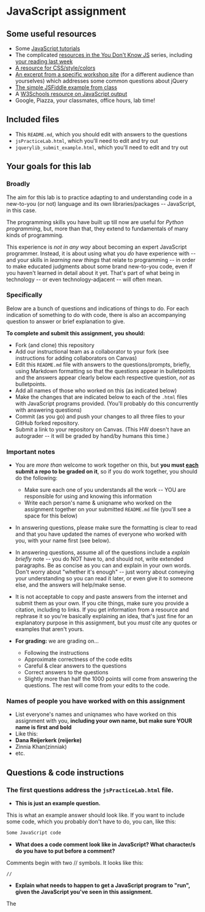 # JavaScript assignment

## Some useful resources
* Some [JavaScript tutorials](https://www.htmldog.com/guides/javascript/)
* The complicated [resources in the You Don't Know JS](https://github.com/getify/You-Dont-Know-JS) series, including [your reading last week](https://github.com/getify/You-Dont-Know-JS/blob/master/up%20%26%20going/ch2.md)
* [A resource for CSS/style/colors](https://htmlcolorcodes.com/)  
* [An excerpt from a specific workshop site](https://witny-summer-guild-2018.github.io/day_4_exercise_2.html) (for a different audience than yourselves) which addresses some common questions about jQuery
* [The simple JSFiddle example from class](https://jsfiddle.net/2of65j8q/)
* A [W3Schools resource on JavaScript output](https://www.w3schools.com/js/js_output.asp)
* Google, Piazza, your classmates, office hours, lab time!

## Included files
* This `README.md`, which you should edit with answers to the questions
* `jsPracticeLab.html`, which you'll need to edit and try out
* `jquerylib_submit_example.html`, which you'll need to edit and try out

## Your goals for this lab

### Broadly
The aim for this lab is to practice adapting to and understanding code in a new-to-you (or not) language and its own libraries/packages -- JavaScript, in this case.

The programming skills you have built up till now are useful for *Python programming*, but, more than that, they extend to fundamentals of many kinds of programming.

This experience is *not in any way* about becoming an expert JavaScript programmer. Instead, it is about using what you *do* have experience with -- and your skills in *learning new things* that relate to programming -- in order to make educated judgments about some brand new-to-you code, even if you haven't learned in detail about it yet. That's part of what being in technology -- or even technology-adjacent -- will often mean.

### Specifically

Below are a bunch of questions and indications of things to do. For each indication of something to do with code, there is also an accompanying question to answer or brief explanation to give.

**To complete and submit this assignment, you should:**

* Fork (and clone) this repository
* Add our instructional team as a collaborator to your fork (see instructions for adding collaborators on Canvas)
* Edit this `README.md` file with answers to the questions/prompts, briefly, using Markdown formatting so that the questions appear in bulletpoints and the answers appear clearly below each respective question, *not* as bulletpoints.
* Add all names of those who worked on this (as indicated below)
* Make the changes that are indicated below to each of the `.html` files with JavaScript programs provided. (You'll probably do this concurrently with answering questions)
* Commit (as you go) and push your changes to all three files to your GitHub forked repository.
* Submit a link to your repository on Canvas. (This HW doesn't have an autograder -- it will be graded by hand/by humans this time.)

### Important notes
* You are *more than* welcome to work together on this, but **you must <u>each</u> submit a repo to be graded on it**, so if you do work together, you should do the following:
	* Make sure each one of you understands all the work -- YOU are responsible for using and knowing this information
	* Write each person's name & uniqname who worked on the assignment together on your submitted `README.md` file (you'll see a space for this below)

* In answering questions, please make sure the formatting is clear to read and that you have updated the names of everyone who worked with you, with your name first (see below).

* In answering questions, assume all of the questions include a *explain briefly* note -- you do NOT have to, and should not, write extended paragraphs. Be as concise as you can and explain in your own words. Don't worry about "whether it's enough" -- just worry about conveying your understanding so you can read it later, or even give it to someone else, and the answers will help/make sense.

* It is not acceptable to copy and paste answers from the internet and submit them as your own. If you cite things, make sure you provide a citation, including to links. If you get information from a resource and rephrase it so you're basically explaining an idea, that's just fine for an explanatory purpose in this assignment, but you *must* cite any quotes or examples that aren't yours.

* **For grading:** we are grading on...
	* Following the instructions
	* Approximate correctness of the code edits
	* Careful & clear answers to the questions
	* Correct answers to the questions
	* Slightly more than half the 1000 points will come from answering the questions. The rest will come from your edits to the code.

### Names of people you have worked with on this assignment
* List everyone's names and uniqnames who have worked on this assignment with you, **including your own name, but make sure YOUR name is first and bold**
* Like this:
* **Dana Reijerkerk (reijerke)**
* Zinnia Khan(zinniak)
* etc.

## Questions & code instructions

### The first questions address the `jsPracticeLab.html` file.

* **This is just an example question.**

This is what an example answer should look like. If you want to include some code, which you probably don't have to do, you can, like this:

```js
Some JavaScript code
```

* **What does a code comment look like in JavaScript? What character/s do you have to put before a comment?**

Comments begin with two // symbols. It looks like this:

```
//
```

* **Explain what needs to happen to get a JavaScript program to "run", given the JavaScript you've seen in this assignment.**

The <script> tag tells the browser you are running javascript code (HTML Dog https://www.htmldog.com/guides/javascript/beginner/makingstuffhappen/). To run the entire program you open it in your browser (I just click on the file and it does so automatically).

* **What functions in JavaScript seem to be similar in function to the `print` function in Python? (There are two.) Why might you use one and not the other? Explain briefly.**

The console.log() and alert() functions display data (this is seen in lines 12-13 of `jsPracticeLab.html`). The alert() function displays a pop-up box with the text inside the function as the message (https://www.w3schools.com/jsref/met_win_alert.asp). Console.log() outputs a message to the console, which may be more useful to debugging the console than a pop-up.   

* **What code would have to comment out to get rid of the pop-up box when you load the page? (Related to the last question.) Do that in the code file, and then, add code so that a text box will appear that contains the current date and time! *HINT:* Look through the rest of the code first...**

Line 12 `alert("hello")` if commented out gets rid of the pop-up. I changed the code to say `alert(new Date());` to get the current date and time to appear.

* **How can you put your own name at the top where it currently says "A name"? Explain very briefly how to do so, and replace `A name` in the web page with your own name.**

I changed line 17 that said `document.querySelector('h1').innerHTML = "A name";`. Instead of `"A name"` I wrote `"Dana"`.

* **What does the word `document` represent in this code? Explain briefly.**

Document represents the webpage and allows me to access the elements on the page (https://www.w3schools.com/js/js_htmldom_document.asp).

* **What is happening in line 12 (
		`document.querySelector('#items').innerHTML = document.getElementsByTagName('li').length`
)? Explain, briefly (<= 2 sentences).**

Look at the elements that have the tag name `<li>` and count how many there are. Assign that number to the span tag that has `id = "items"` in it.

* **What color would the background of this page be <u>if there were no JavaScript in this page</u>?**

White, which is the default color.

* **Why are there a couple of gray boxes on the screen with a different colored border? How could you edit this code to make them a different color? Explain briefly. Then edit the code to make those boxes some shade of blue, of your choosing.**

The gray boxes from code written in the `<style>` tag, which is CSS. I edited background-color in the paragraph (`<p>` tag) using a code for light blue from https://www.w3schools.com/colors/colors_picker.asp.

* **Edit the code so that, if you highlight `McGill University` and copy it, you see the text `O Canada` near the bottom of the page. Briefly explain why you made the edits that you did -- how did you know/figure out what to do?**

I noticed when you copied `Univeristy of Michigan` on the webpage the words `Go Blue!` appear. So I changed the phrase `Go Blue!` in `function copyFunction()` to say `O Canada` and also moved the line `oncopy="copyFunction()"`inside the `<li>` tag for `McGill University`.

* **In the original code, when you click the button that says `Wow`, you see a text box! Wow. Explain briefly in your own words why the following code causes that to happen:**

```js
function handleClick(){
	alert("hello");
}
```
**and**

```js
<button onclick=handleClick() id="wow-button">Wow</button>
```

Line 132 says that when the button with the id `wow-button` is clicked it invokes the function `handleClick`. `handleClick` then displays in a pop-up the word `hello`.


* **Knowing what you learned from the previous question, add code/markup to the `jsPracticeLab.html` file *so that* there is a button with the text `Spring Equinox 2019` on it somewhere on the page, and when that button is clicked, a text box containing the text `March 20, 2019` appears. (There's no function -- that I am aware of -- to automatically get this info, you've got to type it yourself.)**

### The next few questions address the `jquerylib_submit_example.html` file.

* **Check out the file `jquerylib_submit_example.html`. This is an example of code that uses a package called `jQuery` (and this will need you to have an internet connection to run it properly, although the other file does not). Check out resources above for more on jQuery!**

* **When you enter input that isn't valid, you see an error that is red. Why is the error in red? Why is the response for valid inputs blue?**

This is because of the `if...else` statement in lines 20-26 which reference the `<style>` tags in lines 7-13. The element with `class="error"` is styled under the `<style>` tag as `red` and element with `class="good"` is styled as `blue`.

* **What is this line `var regex = /^[a-zA-Z]+$/;` helping with? And if you googled something to figure that out, what did you google, and what, briefly, did you learn? (If you didn't need to google, you can leave that out, but explain briefly what that line is helping the program do, anyway.)**

The line `var regex = /^[a-zA-Z]+$/;` helps improve performance because the literal pattern is only compiled once in the JavaScript code (https://developer.mozilla.org/en-US/docs/Web/JavaScript/Guide/Regular_Expressions).

I googled `/^[a-zA-Z]+$/` and learned that it is a regular expression in JavaScript that is defined by character encoding like in cataloging (e.g. the `/` marks the beginning and end of the expression, if `^` is before or after the `[]` it means something different, etc.). I also learned that the `a-zA-z` is saying make sure the text is the letters A-Z. The capital and lowercase letters ensure the expression catches the variant spelling; in programming a different case is considered a different variable altogether.

* **What's different about the syntax of conditional statements in JavaScript, compared to Python?**

In python there is `elif` but in JavaScript you use `else if` to indicate if the first thing I said wasn't true then do this thing. The formatting is also a little different. The if/else in python is indented on the same line of code and there is a colon after the conditional statement. In python you would construct an if/else statement like this:

```
	if (condition):
		//block of code if true
	else:
		//block of code if false
```

In JavaScript the code uses `{}` to indicate what comes after is the code if true/false and the `else {}` line is not flush with the `if {}` line. In JavaScript the code would look like this:

```
	if (condition) {
		//block of code if true
	} else {
		//block of code if false
	}
```

* **What do you think the `10000` refers to in the code `.fadeOut(10000)`?**

This refers to how quickly the text in the console disappears once the function is executed. The higher the number the quicker it disappears (https://www.w3schools.com/jquery/eff_fadeout.asp).  

* **What do you think is going on with the following code at the beginning of the program? Note that the most important thing to do for answering this question is to be thoughtful and clear, not to be absolutely correct:**


```
js
$(document).ready(function(){
    $("form").submit(function(event){
```

The `$(document).ready()` is a jQuery `event method` that lets you execute the function only after the document (the entire webpage you created) is loaded. In the next line `$("form").submit()` means when I submit a form do this. The function inside `submit()` I think then means then do this thing to my submitted form. I'm not sure what `event` is for. Maybe it's what action should happen? Like this thing I call event should happen when I submit a form.

* **Add some code to the `jquerylib_submit_example.html` file so that, if the input is valid and is specifically the text `hello`, rather than the visible output being `Nice!` in blue, the visible output should be `Hello to you too!`, also in blue, just like `Nice!` is.**
	* *HINT:* You'll have to make some changes to the conditional statement, and possibly look up some JavaScript conditional syntax. You'll also need to look carefully at what generates visible output right now.

